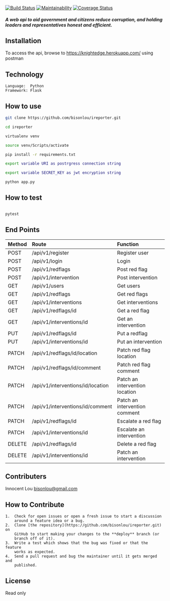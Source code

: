 [![Build Status](https://travis-ci.org/bisonlou/challenge-III.svg?branch=develop)](https://travis-ci.org/bisonlou/challenge-III) [![Maintainability](https://api.codeclimate.com/v1/badges/905ff33bc96ec34e49d9/maintainability)](https://codeclimate.com/github/bisonlou/challenge-III/maintainability) [![Coverage Status](https://coveralls.io/repos/github/bisonlou/challenge-III/badge.svg?branch=ft-user-can-register)](https://coveralls.io/github/bisonlou/challenge-III?branch=ft-user-can-register)

##### A web api to aid government and citizens reduce corruption, and holding leaders and representatives honest and efficient.


Installation
------------
To access the api, browse to https://knightedge.herokuapp.com/ using postman

Technology
-------------
```
Language:  Python
Framework: Flask

```

How to use
------------
```bash
git clone https://github.com/bisonlou/ireporter.git

cd ireporter

virtualenv venv

source venv/Scripts/activate

pip install -r requirements.txt

export variable URI as postrgress connection string

export variable SECRET_KEY as jwt encryption string

python app.py

```

How to test
------------
```bash

pytest

```

End Points
-------------

|Method     |Route                                      |Function                               |
|:----------|:------------------------------------------|:--------------------------------------|
|POST       |/api/v1/register                           |Register user                          |
|POST       |/api/v1/login                              |Login                                  |
|POST       |/api/v1/redflags                           |Post red flag                          |               
|POST       |/api/v1/intervention                       |Post intervention                      |
|GET        |/api/v1/users                              |Get users                              |
|GET        |/api/v1/redflags                           |Get red flags                          |
|GET        |/api/v1/interventions                      |Get interventions                      |
|GET        |/api/v1/redflags/id                        |Get a red flag                         |
|GET        |/api/v1/interventions/id                   |Get an intervention                    |
|PUT        |/api/v1/redflags/id                        |Put a redflag                          |
|PUT        |/api/v1/interventions/id                   |Put an intervention                    |
|PATCH      |/api/v1/redflags/id/location               |Patch red flag location                |
|PATCH      |/api/v1/redflags/id/comment                |Patch red flag comment                 |               
|PATCH      |/api/v1/interventions/id/location          |Patch an intervention location         |
|PATCH      |/api/v1/interventions/id/comment           |Patch an intervention comment          |
|PATCH      |/api/v1/redflags/id                        |Escalate a red flag                    |
|PATCH      |/api/v1/interventions/id                   |Escalate an intervention               |
|DELETE     |/api/v1/redflags/id                        |Delete a red flag                      |
|DELETE     |/api/v1/interventions/id                   |Patch an intervention                  |




**Contributers**
----------------
Innocent Lou <bisonlou@gmail.com>

How to Contribute
-----------------
```
1.  Check for open issues or open a fresh issue to start a discussion
    around a feature idea or a bug.
2.  Clone [the repository](https://github.com/bisonlou/ireporter.git) on
    GitHub to start making your changes to the **deploy** branch (or
    branch off of it).
3.  Write a test which shows that the bug was fixed or that the feature
    works as expected.
4.  Send a pull request and bug the maintainer until it gets merged and
    published. 
```

**License**
------------------
Read only

